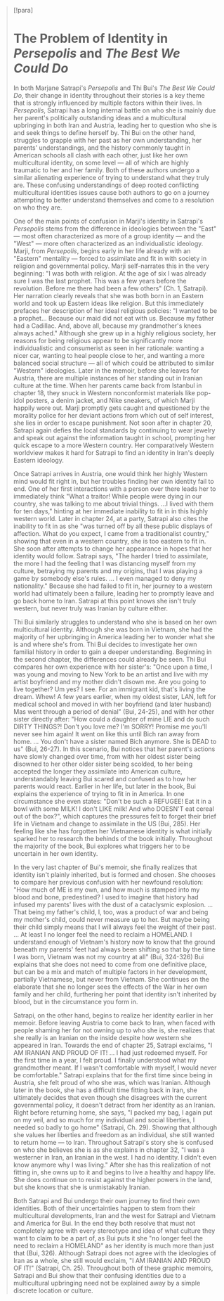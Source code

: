 > [!para]
> # The Problem of Identity in *Persepolis* and *The Best We Could Do*
> 
> In both Marjane Satrapi's *Persepolis* and Thi Bui's *The Best We Could Do*, their change in identity throughout their stories is a key theme that is strongly influenced by multiple factors within their lives. In *Persepolis*, Satrapi has a long internal battle on who she is mainly due her parent's politically outstanding ideas and a multicultural upbringing in both Iran and Austria, leading her to question who she is and seek things to define herself by. Thi Bui on the other hand, struggles to grapple with her past as her own understanding, her parents' understandings, and the history commonly taught in American schools all clash with each other, just like her own multicultural identity, on some level — all of which are highly traumatic to her and her family. Both of these authors undergo a similar alienating experience of trying to understand what they truly are. These confusing understandings of deep rooted conflicting multicultural identities issues cause both authors to go on a journey attempting to better understand themselves and come to a resolution on who they are.
> 
> One of the main points of confusion in Marji's identity in Satrapi's *Persepolis* stems from the difference in ideologies between the "East" — most often characterized as more of a group identity — and the "West" — more often characterized as an individualistic ideology. Marji, from *Persepolis*, begins early in her life already with an "Eastern" mentality — forced to assimilate and fit in with society in religion and governmental policy. Marji self-narrates this in the very beginning: "I was both with religion. At the age of six I was already sure I was the last prophet. This was a few years before the revolution. Before me there had been a few others" (Ch. 1, Satrapi). Her narration clearly reveals that she was both born in an Eastern world and took up Eastern ideas like religion. But this immediately prefaces her description of her ideal religious policies: "I wanted to be a prophet... Because our maid did not eat with us. Because my father had a Cadillac. And, above all, because my grandmother's knees always ached." Although she grew up in a highly religious society, her reasons for being religious appear to be significantly more individualistic and consumerist as seen in her rationale: wanting a nicer car, wanting to heal people close to her, and wanting a more balanced social structure — all of which could be attributed to similar "Western" ideologies. Later in the memoir, before she leaves for Austria, there are multiple instances of her standing out in Iranian culture at the time. When her parents came back from Istanbul in chapter 18, they snuck in Western nonconformist materials like pop-idol posters, a denim jacket, and Nike sneakers, of which Marji happily wore out. Marji promptly gets caught and questioned by the morality police for her deviant actions from which out of self interest, she lies in order to escape punishment. Not soon after in chapter 20, Satrapi again defies the local standards by continuing to wear jewelry and speak out against the information taught in school, prompting her quick escape to a more Western country. Her comparatively Western worldview makes it hard for Satrapi to find an identity in Iran's deeply Eastern ideology.
> 
> Once Satrapi arrives in Austria, one would think her highly Western mind would fit right in, but her troubles finding her own identity fail to end. One of her first interactions with a person over there leads her to immediately think "What a traitor! While people were dying in our country, she was talking to me about trivial things. ...I lived with them for ten days," hinting at her immediate inability to fit in in this highly western world. Later in chapter 24, at a party, Satrapi also cites the inability to fit in as she "was turned off by all these public displays of affection. What do you expect, I came from a traditionalist country," showing that even in a western country, she is too eastern to fit in. She soon after attempts to change her appearance in hopes that her identity would follow. Satrapi says, "The harder I tried to assimilate, the more I had the feeling that I was distancing myself from my culture, betraying my parents and my origins, that I was playing a game by somebody else's rules. ... I even managed to deny my nationality." Because she had failed to fit in, her journey to a western world had ultimately been a failure, leading her to promptly leave and go back home to Iran. Satrapi at this point knows she isn't truly western, but never truly was Iranian by culture either.
> 
> Thi Bui similarly struggles to understand who she is based on her own multicultural identity. Although she was born in Vietnam, she had the majority of her upbringing in America leading her to wonder what she is and where she's from. Thi Bui decides to investigate her own familial history in order to gain a deeper understanding. Beginning in the second chapter, the differences could already be seen. Thi Bui compares her own experience with her sister's: "Once upon a time, I was young and moving to New York to be an artist and live with my artist boyfriend and my mother didn't disown me. Are you going to live together? Um yes? I see. For an immigrant kid, that's living the dream. Whew! A few years earlier, when my oldest sister, LAN, left for medical school and moved in with her boyfriend (and later husband) Mas went through a period of denial" (Bui, 24-25), and with her other sister directly after: "How could a daughter of mine LIE and do such DIRTY THINGS?! Don't you love me? I'm SORRY! Promise me you'll never see him again! It went on like this until Bich ran away from home. ... You don't have a sister named Bich anymore. She is DEAD to us" (Bui, 26-27). In this scenario, Bui notices that her parent's actions have slowly changed over time, from with her oldest sister being disowned to her other older sister being scolded, to her being accepted the longer they assimilate into American culture, understandably leaving Bui scared and confused as to how her parents would react. Earlier in her life, but later in the book, Bui explains the experience of trying to fit in in America. In one circumstance she even states: "Don't be such a REFUGEE! Eat it in a bowl with some MILK! I don't LIKE milk! And who DOESN'T eat cereal out of the box?", which captures the pressures felt to forget their brief life in Vietnam and change to assimilate in the US (Bui, 285). Her feeling like she has forgotten her Vietnamese identity is what initially sparked her to research the behinds of the book initially. Throughout the majority of the book, Bui explores what triggers her to be uncertain in her own identity.
> 
> In the very last chapter of Bui's memoir, she finally realizes that identity isn't plainly inherited, but is formed and chosen. She chooses to compare her previous confusion with her newfound resolution: "How much of ME is my own, and how much is stamped into my blood and bone, predestined? I used to imagine that history had infused my parents' lives with the dust of a cataclysmic explosion. ... That being my father's child, I, too, was a product of war and being my mother's child, could never measure up to her. But maybe being their child simply means that I will always feel the weight of their past. ... At least I no longer feel the need to reclaim a HOMELAND. I understand enough of Vietnam's history now to know that the ground beneath my parents' feet had always been shifting so that by the time I was born, Vietnam was not my country at all" (Bui, 324-326) Bui explains that she does not need to come from one definitive place, but can be a mix and match of multiple factors in her development, partially Vietnamese, but never from Vietnam. She continues on the elaborate that she no longer sees the effects of the War in her own family and her child, furthering her point that identity isn't inherited by blood, but in the circumstance you form in.
> 
> Satrapi, on the other hand, begins to realize her identity earlier in her memoir. Before leaving Austria to come back to Iran, when faced with people shaming her for not owning up to who she is, she realizes that she really is an Iranian on the inside despite how western she appeared in Iran. Towards the end of chapter 25, Satrapi exclaims, "I AM IRANIAN AND PROUD OF IT! ... I had just redeemed myself. For the first time in a year, I felt proud. I finally understood what my grandmother meant. If I wasn't comfortable with myself, I would never be comfortable." Satrapi explains that for the first time since being in Austria, she felt proud of who she was, which was Iranian. Although later in the book, she has a difficult time fitting back in Iran, she ultimately decides that even though she disagrees with the current governmental policy, it doesn't detract from her identity as an Iranian. Right before returning home, she says, "I packed my bag, I again put on my veil, and so much for my individual and social liberties, I needed so badly to go home" (Satrapi, Ch. 29). Showing that although she values her liberties and freedom as an individual, she still wanted to return home — to Iran. Throughout Satrapi's story she is confused on who she believes she is as she explains in chapter 32, "I was a westerner in Iran, an Iranian in the west. I had no identity. I didn't even know anymore why I was living." After she has this realization of not fitting in, she owns up to it and begins to live a healthy and happy life. She does continue on to resist against the higher powers in the land, but she knows that she is unmistakably Iranian.
> 
> Both Satrapi and Bui undergo their own journey to find their own identities. Both of their uncertainties happen to stem from their multicultural developments, Iran and the west for Satrapi and Vietnam and America for Bui. In the end they both resolve that must not completely agree with every stereotype and idea of what culture they want to claim to be a part of, as Bui puts it she "no longer feel the need to reclaim a HOMELAND" as her identity is much more than just that (Bui, 326). Although Satrapi does not agree with the ideologies of Iran as a whole, she still would exclaim, "I AM IRANIAN AND PROUD OF IT!" (Satrapi, Ch. 25). Throughout both of these graphic memoirs, Satrapi and Bui show that their confusing identities due to a multicultural upbringing need not be explained away by a simple discrete location or culture.
